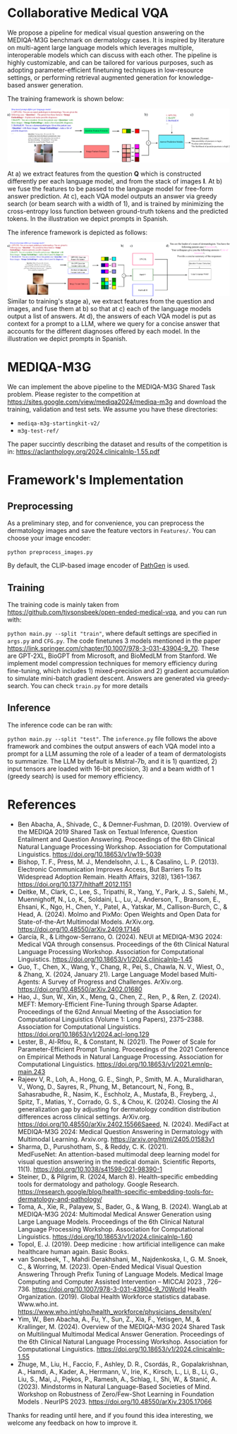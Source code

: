 # Collaborative Medical VQA

We propose a pipeline for medical visual question answering on the MEDIQA-M3G benchmark on dermatology cases. It is inspired by literature on multi-agent large language models which leverages multiple, interoperable models which can discuss with each other. The pipeline is highly customizable, and can be tailored for various purposes, such as adopting parameter-efficient finetuning techniques in low-resource settings, or performing retrieval augmented generation for knowledge-based answer generation.  

The training framework is shown below: 

![Training pipeline](figs/training_m3g.png)

At a) we extract features from the question $\textbf{Q}$ which is constructed differently per each language model, and from the stack of images $\textbf{I}$. At b) we fuse the features to be passed to the language model for free-form answer prediction. At c), each VQA model outputs an answer via greedy search (or beam search with a width of $1$), and is trained by minimizing the cross-entropy loss function between ground-truth tokens and the predicted tokens. In the illustration we depict prompts in Spanish.

The inference framework is depicted as follows:

![Inference pipeline](figs/inference_m3g.png)
Similar to training's stage a), we extract features from the question and images, and fuse them at b) so that at c) each of the language models output a list of answers. At d), the answers of each VQA model is put as context for a prompt to a LLM, where we query for a concise answer that accounts for the different diagnoses offered by each model. In the illustration we depict prompts in Spanish.

# MEDIQA-M3G

We can implement the above pipeline to the MEDIQA-M3G Shared Task problem. Please register to the competition at https://sites.google.com/view/mediqa2024/mediqa-m3g and download the training, validation and test sets. We assume you have these directories:

- `mediqa-m3g-startingkit-v2/`
- `m3g-test-ref/`

The paper succintly describing the dataset and results of the competition is in: https://aclanthology.org/2024.clinicalnlp-1.55.pdf

# Framework's Implementation

## Preprocessing

As a preliminary step, and for convenience, you can preprocess the dermatology images and save the feature vectors in `Features/`. You can choose your image encoder:

`python preprocess_images.py` 

By default, the CLIP-based image encoder of [PathGen](https://arxiv.org/abs/2407.00203) is used. 

## Training

The training code is mainly taken from https://github.com/tjvsonsbeek/open-ended-medical-vqa, and you can run with:

`python main.py --split "train"`, where default settings are specified in `args.py` and `CFG.py`. The code finetunes $3$ models mentioned in the paper https://link.springer.com/chapter/10.1007/978-3-031-43904-9_70. These are GPT-2XL, BioGPT from Microsoft, and BioMedLM from Stanford. We implement model compression techniques for memory efficiency during fine-tuning, which includes 1) mixed-precision and 2) gradient accumulation to simulate mini-batch gradient descent. Answers are generated via greedy-search. You can check `train.py` for more details

## Inference

The inference code can be ran with:

`python main.py --split "test"`. The `inference.py` file follows the above framework and combines the output answers of each VQA model into a prompt for a LLM assuming the role of a leader of a team of dermatologists to summarize. The LLM by default is Mistral-7b, and it is 1) quantized, 2) input tensors are loaded with 16-bit precision, 3) and a beam width of $1$ (greedy search) is used for memory efficiency. 

# References

- Ben Abacha, A., Shivade, C., & Demner‐Fushman, D. (2019). Overview of the MEDIQA 2019 Shared Task on Textual Inference, Question Entailment and Question Answering. Proceedings of the 6th Clinical Natural Language Processing Workshop. Association for Computational Linguistics. https://doi.org/10.18653/v1/w19-5039
- Bishop, T. F., Press, M. J., Mendelsohn, J. L., & Casalino, L. P. (2013). Electronic Communication Improves Access, But Barriers To Its Widespread Adoption Remain. Health Affairs, 32(8), 1361–1367. https://doi.org/10.1377/hlthaff.2012.1151
- Deitke, M., Clark, C., Lee, S., Tripathi, R., Yang, Y., Park, J. S., Salehi, M., Muennighoff, N., Lo, K., Soldaini, L., Lu, J., Anderson, T., Bransom, E., Ehsani, K., Ngo, H., Chen, Y., Patel, A., Yatskar, M., Callison-Burch, C., & Head, A. (2024). Molmo and PixMo: Open Weights and Open Data for State-of-the-Art Multimodal Models. ArXiv.org. https://doi.org/10.48550/arXiv.2409.17146
- García, R., & Lithgow-Serrano, O. (2024). NEUI at MEDIQA-M3G 2024: Medical VQA through consensus. Proceedings of the 6th Clinical Natural Language Processing Workshop. Association for Computational Linguistics. https://doi.org/10.18653/v1/2024.clinicalnlp-1.45
- Guo, T., Chen, X., Wang, Y., Chang, R., Pei, S., Chawla, N. V., Wiest, O., & Zhang, X. (2024, January 21). Large Language Model based Multi-Agents: A Survey of Progress and Challenges. ArXiv.org. https://doi.org/10.48550/arXiv.2402.01680
- Hao, J., Sun, W., Xin, X., Meng, Q., Chen, Z., Ren, P., & Ren, Z. (2024). MEFT: Memory-Efficient Fine-Tuning through Sparse Adapter. Proceedings of the 62nd Annual Meeting of the Association for Computational Linguistics (Volume 1: Long Papers), 2375–2388. Association for Computational Linguistics. https://doi.org/10.18653/v1/2024.acl-long.129
- Lester, B., Al-Rfou, R., & Constant, N. (2021). The Power of Scale for Parameter-Efficient Prompt Tuning. Proceedings of the 2021 Conference on Empirical Methods in Natural Language Processing. Association for Computational Linguistics. https://doi.org/10.18653/v1/2021.emnlp-main.243
- Rajeev V, R., Loh, A., Hong, G. E., Singh, P., Smith, M. A., Muralidharan, V., Wong, D., Sayres, R., Phung, M., Betancourt, N., Fong, B., Sahasrabudhe, R., Nasim, K., Eschholz, A., Mustafa, B., Freyberg, J., Spitz, T., Matias, Y., Corrado, G. S., & Chou, K. (2024). Closing the AI generalization gap by adjusting for dermatology condition distribution differences across clinical settings. ArXiv.org. https://doi.org/10.48550/arXiv.2402.15566Saeed, N. (2024). MediFact at MEDIQA-M3G 2024: Medical Question Answering in Dermatology with Multimodal Learning. Arxiv.org. https://arxiv.org/html/2405.01583v1
- Sharma, D., Purushotham, S., & Reddy, C. K. (2021). MedFuseNet: An attention-based multimodal deep learning model for visual question answering in the medical domain. Scientific Reports, 11(1). https://doi.org/10.1038/s41598-021-98390-1
- Steiner, D., & Pilgrim, R. (2024, March 8). Health-specific embedding tools for dermatology and pathology. Google Research. https://research.google/blog/health-specific-embedding-tools-for-dermatology-and-pathology/
- Toma, A., Xie, R., Palayew, S., Bader, G., & Wang, B. (2024). WangLab at MEDIQA-M3G 2024: Multimodal Medical Answer Generation using Large Language Models. Proceedings of the 6th Clinical Natural Language Processing Workshop. Association for Computational Linguistics. https://doi.org/10.18653/v1/2024.clinicalnlp-1.60
- Topol, E. J. (2019). Deep medicine : how artificial intelligence can make healthcare human again. Basic Books.
- van Sonsbeek, T., Mahdi Derakhshani, M., Najdenkoska, I., G. M. Snoek, C., & Worring, M. (2023). Open-Ended Medical Visual Question Answering Through Prefix Tuning of Language Models.  Medical Image Computing and Computer Assisted Intervention – MICCAI 2023 , 726–736. https://doi.org/10.1007/978-3-031-43904-9_70World Health Organization. (2019). Global Health Workforce statistics database. Www.who.int. https://www.who.int/gho/health_workforce/physicians_density/en/
- Yim, W., Ben Abacha, A., Fu, Y., Sun, Z., Xia, F., Yetisgen, M., & Krallinger, M. (2024). Overview of the MEDIQA-M3G 2024 Shared Task on Multilingual Multimodal Medical Answer Generation. Proceedings of the 6th Clinical Natural Language Processing Workshop. Association for Computational Linguistics. https://doi.org/10.18653/v1/2024.clinicalnlp-1.55
- Zhuge, M., Liu, H., Faccio, F., Ashley, D. R., Csordás, R., Gopalakrishnan, A., Hamdi, A., Kader, A., Herrmann, V., Irie, K., Kirsch, L., Li, B., Li, G., Liu, S., Mai, J., Piękos, P., Ramesh, A., Schlag, I., Shi, W., & Stanić, A. (2023). Mindstorms in Natural Language-Based Societies of Mind. Workshop on Robustness of Zero/Few-Shot Learning in Foundation Models . NeurIPS 2023. https://doi.org/10.48550/arXiv.2305.17066

Thanks for reading until here, and if you found this idea interesting, we welcome any feedback on how to improve it. 



